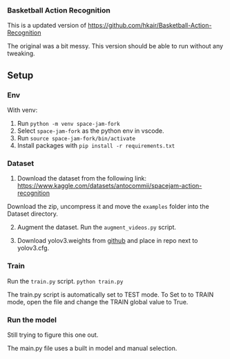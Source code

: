 ### Basketball Action Recognition

This is a updated version of https://github.com/hkair/Basketball-Action-Recognition

The original was a bit messy. This version should be able to run without any tweaking.  

## Setup

### Env

With venv:
1. Run `python -m venv space-jam-fork`
2. Select `space-jam-fork` as the python env in vscode. 
3. Run `source space-jam-fork/bin/activate`
4. Install packages with `pip install -r requirements.txt`

### Dataset

1. Download the dataset from the following link:
https://www.kaggle.com/datasets/antocommii/spacejam-action-recognition

Download the zip, uncompress it and move the `examples` folder into the Dataset directory. 


2. Augment the dataset. 
Run the `augment_videos.py` script. 

3. Download yolov3.weights from [github](https://github.com/patrick013/Object-Detection---Yolov3/blob/master/model/yolov3.weights) and place in repo next to yolov3.cfg.

### Train 

Run the `train.py` script.
`python train.py`

The train.py script is automatically set to TEST mode. 
To Set to to TRAIN mode, open the file and change the TRAIN global value to True. 

### Run the model

Still trying to figure this one out. 

The main.py file uses a built in model and manual selection. 
